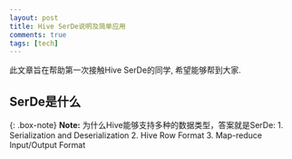 ```yaml
---
layout: post
title: Hive SerDe说明及简单应用
comments: true
tags: [tech]
---
```


此文章旨在帮助第一次接触Hive SerDe的同学, 希望能够帮到大家.

## SerDe是什么
{: .box-note}
**Note:** 为什么Hive能够支持多种的数据类型，答案就是SerDe:
          1. Serialization and Deserialization
          2. Hive Row Format
          3. Map-reduce Input/Output Format
